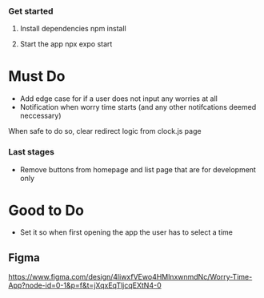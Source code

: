 ### Get started

1. Install dependencies
   npm install

2. Start the app
   npx expo start

# Must Do

- Add edge case for if a user does not input any worries at all
- Notification when worry time starts (and any other notifcations deemed neccessary)

When safe to do so, clear redirect logic from clock.js page

### Last stages
- Remove buttons from homepage and list page that are for development only

# Good to Do

- Set it so when first opening the app the user has to select a time

## Figma
https://www.figma.com/design/4liwxfVEwo4HMlnxwnmdNc/Worry-Time-App?node-id=0-1&p=f&t=jXqxEqTljcqEXtN4-0